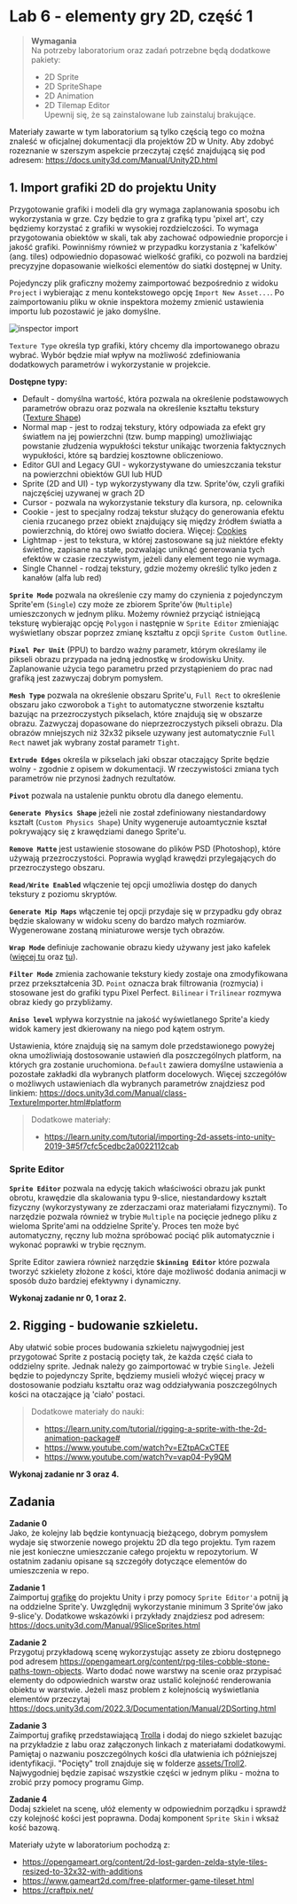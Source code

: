 # Lab 6 - elementy gry 2D, część 1


> **Wymagania**  
> Na potrzeby laboratorium oraz zadań potrzebne będą dodatkowe pakiety:
> * 2D Sprite
> * 2D SpriteShape
> * 2D Animation
> * 2D Tilemap Editor  
> Upewnij się, że są zainstalowane lub zainstaluj brakujące.



Materiały zawarte w tym laboratorium są tylko częścią tego co można znaleść w oficjalnej dokumentacji dla projektów 2D w Unity. Aby zdobyć rozeznanie w szerszym aspekcie przeczytaj część znajdującą się pod adresem: https://docs.unity3d.com/Manual/Unity2D.html


## 1. **Import grafiki 2D do projektu Unity**

Przygotowanie grafiki i modeli dla gry wymaga zaplanowania sposobu ich wykorzystania w grze. Czy będzie to gra z grafiką typu 'pixel art', czy będziemy korzystać z grafiki w wysokiej rozdzielczości. To wymaga przygotowania obiektów w skali, tak aby zachować odpowiednie proporcje i jakość grafiki. Powinniśmy również w przypadku korzystania z 'kafelków' (ang. tiles) odpowiednio dopasować wielkość grafiki, co pozwoli na bardziej precyzyjne dopasowanie wielkości elementów do siatki dostępnej w Unity.

Pojedynczy plik graficzny możemy zaimportować bezpośrednio z widoku `Project` i wybierając z menu kontekstowego opcję `Import New Asset...`. Po zaimportowaniu pliku w oknie inspektora możemy zmienić ustawienia importu lub pozostawić je jako domyślne.

![inspector import](import_inspector.png)


`Texture Type` określa typ grafiki, który chcemy dla importowanego obrazu wybrać. Wybór będzie miał wpływ na możliwość zdefiniowania dodatkowych parametrów i wykorzystanie w projekcie.

**Dostępne typy:**
* Default - domyślna wartość, która pozwala na określenie podstawowych parametrów obrazu oraz pozwala na określenie kształtu tekstury ([Texture Shape](https://docs.unity3d.com/Manual/class-TextureImporter.html#textureshape))
* Normal map - jest to rodzaj tekstury, który odpowiada za efekt gry światłem na jej powierzchni (tzw. bump mapping) umożliwiając powstanie złudzenia wypukłości tekstur unikając tworzenia faktycznych wypukłości, które są bardziej kosztowne obliczeniowo.
* Editor GUI and Legacy GUI - wykorzystywane do umieszczania tekstur na powierzchni obiektów GUI lub HUD
* Sprite (2D and UI) - typ wykorzystywany dla tzw. Sprite'ów, czyli grafiki najczęściej uzywanej w grach 2D
* Cursor - pozwala na wykorzystanie tekstury dla kursora, np. celownika
* Cookie - jest to specjalny rodzaj tekstur służący do generowania efektu cienia rzucanego przez obiekt znajdujący się między źródłem światła a powierzchnią, do której owo światło dociera. Więcej: [Cookies](https://docs.unity3d.com/Manual/Cookies.html)
* Lightmap - jest to tekstura, w której zastosowane są już niektóre efekty świetlne, zapisane na stałe, pozwalając uniknąć generowania tych efektów w czasie rzeczywistym, jeżeli dany element tego nie wymaga.
* Single Channel - rodzaj tekstury, gdzie możemy określić tylko jeden z kanałów (alfa lub red)



**`Sprite Mode`** pozwala na określenie czy mamy do czynienia z pojedynczym Sprite'em (`Single`) czy może ze zbiorem Sprite'ów (`Multiple`) umieszczonych w jednym pliku. Możemy również przyciąć istniejącą teksturę wybierając opcję `Polygon` i następnie w `Sprite Editor` zmieniając wyświetlany obszar poprzez zmianę kształtu z opcji `Sprite Custom Outline`.

**`Pixel Per Unit`** (PPU) to bardzo ważny parametr, którym określamy ile pikseli obrazu przypada na jedną jednostkę w środowisku Unity. Zaplanowanie użycia tego parametru przed przystąpieniem do prac nad grafiką jest zazwyczaj dobrym pomysłem. 

**`Mesh Type`** pozwala na określenie obszaru Sprite'u, `Full Rect` to określenie obszaru jako czworobok a `Tight` to automatyczne stworzenie kształtu bazując na przezroczystych pikselach, które znajdują się w obszarze obrazu. Zazwyczaj dopasowane do nieprzezroczystych pikseli obrazu. Dla obrazów mniejszych niż 32x32 piksele uzywany jest automatycznie `Full Rect` nawet jak wybrany został parametr `Tight`.

**`Extrude Edges`** określa w pikselach jaki obszar otaczający Sprite będzie wolny - zgodnie z opisem w dokumentacji. W rzeczywistości zmiana tych parametrów nie przynosi żadnych rezultatów.

**`Pivot`** pozwala na ustalenie punktu obrotu dla danego elementu.

**`Generate Physics Shape`** jeżeli nie został zdefiniowany niestandardowy kształt (`Custom Physics Shape`) Unity wygeneruje autoamtycznie kształ pokrywający się z krawędziami danego Sprite'u.

**`Remove Matte`** jest ustawienie stosowane do plików PSD (Photoshop), które używają przezroczystości. Poprawia wygląd krawędzi przylegających do przezroczystego obszaru.

**`Read/Write Enabled`** włączenie tej opcji umożliwia dostęp do danych tekstury z poziomu skryptów. 

**`Generate Mip Maps`** włączenie tej opcji przydaje się w przypadku gdy obraz będzie skalowany w widoku sceny do bardzo małych rozmiarów. Wygenerowane zostaną miniaturowe wersje tych obrazów.

**`Wrap Mode`** definiuje zachowanie obrazu kiedy używany jest jako kafelek ([więcej tu](https://docs.unity3d.com/Manual/class-TextureImporter.html#WrapMode) oraz [tu](https://docs.unity3d.com/ScriptReference/TextureWrapMode.html)).

**`Filter Mode`** zmienia zachowanie tekstury kiedy zostaje ona zmodyfikowana przez przekształcenia 3D. `Point` oznacza brak filtrowania (rozmycia) i stosowane jest do grafiki typu Pixel Perfect. `Bilinear` i `Trilinear` rozmywa obraz kiedy go przybliżamy.

**`Aniso level`** wpływa korzystnie na jakość wyświetlanego Sprite'a kiedy widok kamery jest dkierowany na niego pod kątem ostrym.

Ustawienia, które znajdują się na samym dole przedstawionego powyżej okna umożliwiają dostosowanie ustawień dla poszczególnych platform, na których gra zostanie uruchomiona. `Default` zawiera domyślne ustawienia a pozostałe zakładki dla wybranych platform docelowych.
Więcej szczegółów o możliwych ustawieniach dla wybranych parametrów znajdziesz pod linkiem: https://docs.unity3d.com/Manual/class-TextureImporter.html#platform

> Dodatkowe materiały:
> * https://learn.unity.com/tutorial/importing-2d-assets-into-unity-2019-3#5f7cfc5cedbc2a0022112cab

### **Sprite Editor**

**`Sprite Editor`** pozwala na edycję takich właściwości obrazu jak punkt obrotu, krawędzie dla skalowania typu 9-slice, niestandardowy kształt fizyczny (wykorzystywany ze zderzaczami oraz materiałami fizycznymi). To narzędzie pozwala również w trybie `Multiple` na pocięcie jednego pliku z wieloma Sprite'ami na oddzielne Sprite'y. Proces ten może być automatyczny, ręczny lub można spróbować pociąć plik automatycznie i wykonać poprawki w trybie ręcznym.

Sprite Editor zawiera również narzędzie **`Skinning Editor`** które pozwala tworzyć szkielety złożone z kości, które daje możliwość dodania animacji w sposób dużo bardziej efektywny i dynamiczny. 


**Wykonaj zadanie nr 0, 1 oraz 2.**


## 2. **Rigging - budowanie szkieletu.**  

Aby ułatwić sobie proces budowania szkieletu najwygodniej jest przygotować Sprite z postacią pocięty tak, że każda część ciała to oddzielny sprite. Jednak należy go zaimportować w trybie `Single`. Jeżeli będzie to pojedynczy Sprite, będziemy musieli włożyć więcej pracy w dostosowanie podziału kształtu oraz wag oddziaływania poszczególnych kości na otaczające ją 'ciało' postaci.


> Dodatkowe materiały do nauki:  
> * https://learn.unity.com/tutorial/rigging-a-sprite-with-the-2d-animation-package#
> * https://www.youtube.com/watch?v=EZtpACxCTEE
> * https://www.youtube.com/watch?v=vap04-Py9QM


**Wykonaj zadanie nr 3 oraz 4.**


## Zadania

**Zadanie 0**  
Jako, że kolejny lab będzie kontynuacją bieżącego, dobrym pomysłem wydaje się stworzenie nowego projektu 2D dla tego projektu. Tym razem nie jest konieczne umieszczanie całego projektu w repozytorium. W ostatnim zadaniu opisane są szczegóły dotyczące elementów do umieszczenia w repo.

**Zadanie 1**  
Zaimportuj [grafikę](assets/mountain_landscape.png) do projektu Unity i przy pomocy `Sprite Editor'a` potnij ją na oddzielne Sprite'y. Uwzględnij wykorzystanie minimum 3 Sprite'ów jako 9-slice'y. Dodatkowe wskazówki i przykłady znajdziesz pod adresem: https://docs.unity3d.com/Manual/9SliceSprites.html

**Zadanie 2**  
Przygotuj przykładową scenę wykorzystując assety ze zbioru dostępnego pod adresem https://opengameart.org/content/rpg-tiles-cobble-stone-paths-town-objects. Warto dodać nowe warstwy na scenie oraz przypisać elementy do odpowiednich warstw oraz ustalić kolejność renderowania obiektu w warstwie. Jeżeli masz problem z kolejnością wyświetlania elementów przeczytaj https://docs.unity3d.com/2022.3/Documentation/Manual/2DSorting.html

**Zadanie 3**  
Zaimportuj grafikę przedstawiającą [Trolla](assets/Troll2.png) i dodaj do niego szkielet bazując na przykładzie z labu oraz załączonych linkach z materiałami dodatkowymi. Pamiętaj o nazwaniu poszczególnych kości dla ułatwienia ich późniejszej identyfikacji. "Pocięty" troll znajduje się w folderze [assets/Troll2](assets/Troll2). Najwygodniej będzie zapisać wszystkie części w jednym pliku - można to zrobić przy pomocy programu Gimp.

**Zadanie 4**  
Dodaj szkielet na scenę, ułóż elementy w odpowiednim porządku i sprawdź czy kolejność kości jest poprawna. Dodaj komponent `Sprite Skin` i wksaż kość bazową.


Materiały użyte w laboratorium pochodzą z:
* https://opengameart.org/content/2d-lost-garden-zelda-style-tiles-resized-to-32x32-with-additions
* https://www.gameart2d.com/free-platformer-game-tileset.html
* https://craftpix.net/